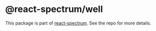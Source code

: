 # @react-spectrum/well

This package is part of [react-spectrum](https://gitlab.com/watheia/spectrum). See the repo for more details.
